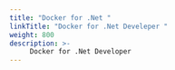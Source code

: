 ```yaml
---
title: "Docker for .Net "
linkTitle: "Docker for .Net Develeper "
weight: 800
description: >-
     Docker for .Net Developer
---
```


